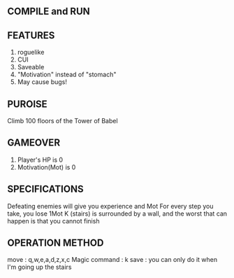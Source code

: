 ## COMPILE and RUN

## FEATURES

1. roguelike
2. CUI
3. Saveable
4. "Motivation" instead of "stomach"
5. May cause bugs!

## PUROISE
Climb 100 floors of the Tower of Babel

## GAMEOVER
1. Player's HP is 0
2. Motivation(Mot) is 0

## SPECIFICATIONS
Defeating enemies will give you experience and Mot
For every step you take, you lose 1Mot
K (stairs) is surrounded by a wall,
and the worst that can happen is that you cannot finish


## OPERATION METHOD
move : q,w,e,a,d,z,x,c
Magic command : k
save : you can only do it when I'm going up the stairs

